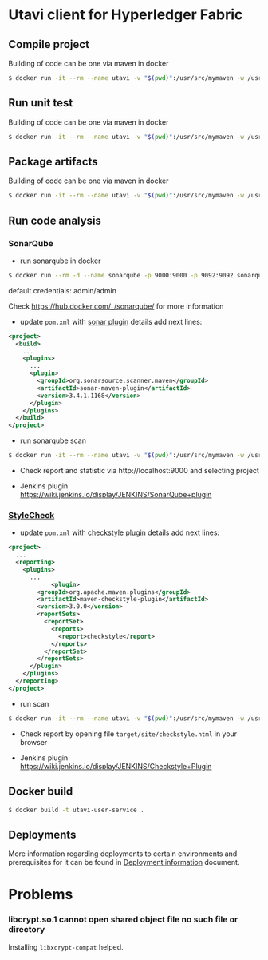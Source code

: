 # Utavi client for Hyperledger Fabric

## Compile project
Building of code can be one via maven in docker

```bash
$ docker run -it --rm --name utavi -v "$(pwd)":/usr/src/mymaven -w /usr/src/mymaven maven:3-jdk-8-alpine mvn clean compile
```

## Run unit test
Building of code can be one via maven in docker

```bash
$ docker run -it --rm --name utavi -v "$(pwd)":/usr/src/mymaven -w /usr/src/mymaven maven:3-jdk-8-alpine mvn test
```

## Package artifacts
Building of code can be one via maven in docker

```bash
$ docker run -it --rm --name utavi -v "$(pwd)":/usr/src/mymaven -w /usr/src/mymaven maven:3-jdk-8-alpine mvn package
```

## Run code analysis

### SonarQube

- run sonarqube in docker
```bash
$ docker run --rm -d --name sonarqube -p 9000:9000 -p 9092:9092 sonarqube
```
default credentials: admin/admin

Check https://hub.docker.com/_/sonarqube/ for more information

- update `pom.xml` with [sonar plugin](https://mvnrepository.com/artifact/org.codehaus.mojo/sonar-maven-plugin) details
add next lines:
```xml
<project>
  <build>
    ...
    <plugins>
      ...
      <plugin>
        <groupId>org.sonarsource.scanner.maven</groupId>
        <artifactId>sonar-maven-plugin</artifactId>
        <version>3.4.1.1168</version>
      </plugin>
    </plugins>
  </build>
</project>
```

- run sonarqube scan
```bash
$ docker run -it --rm --name utavi -v "$(pwd)":/usr/src/mymaven -w /usr/src/mymaven maven:3-jdk-8-alpine mvn clean compile  sonar:sonar -Dsonar.host.url=http://172.17.0.1:9000 -Dsonar.jdbc.url="jdbc:h2:tcp://172.17.0.1/sonar"
```

- Check report and statistic via http://localhost:9000 and selecting project

- Jenkins plugin  
https://wiki.jenkins.io/display/JENKINS/SonarQube+plugin

### [StyleCheck](http://checkstyle.sourceforge.net/)
- update `pom.xml` with [checkstyle plugin](https://maven.apache.org/plugins/maven-checkstyle-plugin/usage.html) details
add next lines:
```xml
<project>
  ...
  <reporting>
    <plugins>
      ...
			<plugin>
        <groupId>org.apache.maven.plugins</groupId>
        <artifactId>maven-checkstyle-plugin</artifactId>
        <version>3.0.0</version>
        <reportSets>
          <reportSet>
            <reports>
              <report>checkstyle</report>
            </reports>
          </reportSet>
        </reportSets>
      </plugin>
    </plugins>
  </reporting>
</project>
```

- run scan  
```bash
$ docker run -it --rm --name utavi -v "$(pwd)":/usr/src/mymaven -w /usr/src/mymaven maven:3-jdk-8-alpine mvn clean compile checkstyle:checkstyle  checkstyle:checkstyle-aggregate
```

- Check report by opening file `target/site/checkstyle.html` in your browser

- Jenkins plugin  
https://wiki.jenkins.io/display/JENKINS/Checkstyle+Plugin


## Docker build

```bash
$ docker build -t utavi-user-service .
```

## Deployments

More information regarding deployments to certain environments and prerequisites for it can be found in [Deployment information](deployments/README.md) document.


# Problems

### libcrypt.so.1 cannot open shared object file no such file or directory

Installing `libxcrypt-compat` helped.


